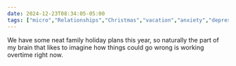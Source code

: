 ```yaml
---
date: 2024-12-23T08:34:05-05:00
tags: ["micro","Relationships","Christmas","vacation","anxiety","depression"]
---
```

We have some neat family holiday plans this year, so naturally the part of my brain that likes to imagine how things could go wrong is working overtime right now.